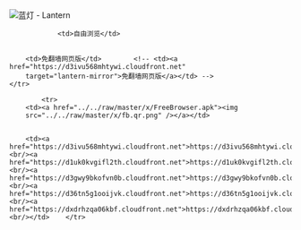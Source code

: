 

<img src="../../raw/master/x/8e0a2b81.c82003be.LanternYellow2.png" alt="蓝灯 - Lantern"/>
<table>
    <tr>
                
                <td>自由浏览</td>
        
        
        <td>免翻墙网页版</td>        <!-- <td><a href="https://d3ivu568mhtywi.cloudfront.net"
        target="lantern-mirror">免翻墙网页版</a></td> -->
    </tr>
    
            <tr>
        <td><a href="../../raw/master/x/FreeBrowser.apk"><img
        src="../../raw/master/x/fb.qr.png" /></a></td>

        
        <td><a href="https://d3ivu568mhtywi.cloudfront.net">https://d3ivu568mhtywi.cloudfront.net</a><br/><a href="https://d1uk0kvgifl2th.cloudfront.net">https://d1uk0kvgifl2th.cloudfront.net</a><br/><a href="https://d3gwy9bkofvn0b.cloudfront.net">https://d3gwy9bkofvn0b.cloudfront.net</a><br/><a href="https://d36tn5g1ooijvk.cloudfront.net">https://d36tn5g1ooijvk.cloudfront.net</a><br/><a href="https://dxdrhzqa06kbf.cloudfront.net">https://dxdrhzqa06kbf.cloudfront.net</a><br/></td>    </tr>
</table>
